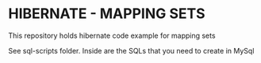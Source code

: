 # HIBERNATE - MAPPING SETS
This repository holds hibernate code example for mapping sets

See sql-scripts folder. Inside are the SQLs that you need to create in MySql 